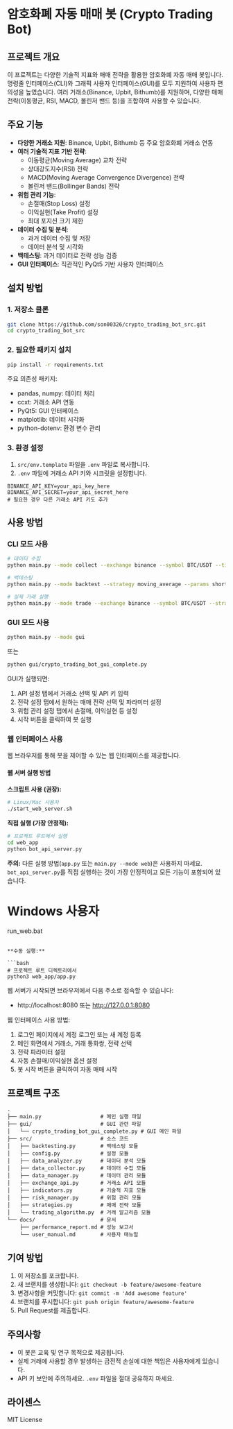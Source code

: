 # 암호화폐 자동 매매 봇 (Crypto Trading Bot)

## 프로젝트 개요

이 프로젝트는 다양한 기술적 지표와 매매 전략을 활용한 암호화폐 자동 매매 봇입니다. 명령줄 인터페이스(CLI)와 그래픽 사용자 인터페이스(GUI)를 모두 지원하여 사용자 편의성을 높였습니다. 여러 거래소(Binance, Upbit, Bithumb)를 지원하며, 다양한 매매 전략(이동평균, RSI, MACD, 볼린저 밴드 등)을 조합하여 사용할 수 있습니다.

## 주요 기능

- **다양한 거래소 지원**: Binance, Upbit, Bithumb 등 주요 암호화폐 거래소 연동
- **여러 기술적 지표 기반 전략**:
  - 이동평균(Moving Average) 교차 전략
  - 상대강도지수(RSI) 전략
  - MACD(Moving Average Convergence Divergence) 전략
  - 볼린저 밴드(Bollinger Bands) 전략
- **위험 관리 기능**:
  - 손절매(Stop Loss) 설정
  - 이익실현(Take Profit) 설정
  - 최대 포지션 크기 제한
- **데이터 수집 및 분석**:
  - 과거 데이터 수집 및 저장
  - 데이터 분석 및 시각화
- **백테스팅**: 과거 데이터로 전략 성능 검증
- **GUI 인터페이스**: 직관적인 PyQt5 기반 사용자 인터페이스

## 설치 방법

### 1. 저장소 클론

```bash
git clone https://github.com/son00326/crypto_trading_bot_src.git
cd crypto_trading_bot_src
```

### 2. 필요한 패키지 설치

```bash
pip install -r requirements.txt
```

주요 의존성 패키지:
- pandas, numpy: 데이터 처리
- ccxt: 거래소 API 연동
- PyQt5: GUI 인터페이스
- matplotlib: 데이터 시각화
- python-dotenv: 환경 변수 관리

### 3. 환경 설정

1. `src/env.template` 파일을 `.env` 파일로 복사합니다.
2. `.env` 파일에 거래소 API 키와 시크릿을 설정합니다.

```
BINANCE_API_KEY=your_api_key_here
BINANCE_API_SECRET=your_api_secret_here
# 필요한 경우 다른 거래소 API 키도 추가
```

## 사용 방법

### CLI 모드 사용

```bash
# 데이터 수집
python main.py --mode collect --exchange binance --symbol BTC/USDT --timeframe 1h --start-date 2023-01-01

# 백테스팅
python main.py --mode backtest --strategy moving_average --params short_window=10,long_window=50

# 실제 거래 실행
python main.py --mode trade --exchange binance --symbol BTC/USDT --strategy combined
```

### GUI 모드 사용

```bash
python main.py --mode gui
```

또는

```bash
python gui/crypto_trading_bot_gui_complete.py
```

GUI가 실행되면:
1. API 설정 탭에서 거래소 선택 및 API 키 입력
2. 전략 설정 탭에서 원하는 매매 전략 선택 및 파라미터 설정
3. 위험 관리 설정 탭에서 손절매, 이익실현 등 설정
4. 시작 버튼을 클릭하여 봇 실행

### 웹 인터페이스 사용

웹 브라우저를 통해 봇을 제어할 수 있는 웹 인터페이스를 제공합니다.

#### 웹 서버 실행 방법

**스크립트 사용 (권장):**

```bash
# Linux/Mac 사용자
./start_web_server.sh
```

**직접 실행 (가장 안정적):**

```bash
# 프로젝트 루트에서 실행
cd web_app
python bot_api_server.py
```

**주의:** 다른 실행 방법(`app.py` 또는 `main.py --mode web`)은 사용하지 마세요. 
`bot_api_server.py`를 직접 실행하는 것이 가장 안정적이고 모든 기능이 포함되어 있습니다.

# Windows 사용자
run_web.bat
```

**수동 실행:**

```bash
# 프로젝트 루트 디렉토리에서
python3 web_app/app.py
```

웹 서버가 시작되면 브라우저에서 다음 주소로 접속할 수 있습니다:
- http://localhost:8080 또는 http://127.0.0.1:8080

웹 인터페이스 사용 방법:
1. 로그인 페이지에서 계정 로그인 또는 새 계정 등록
2. 메인 화면에서 거래소, 거래 통화쌍, 전략 선택
3. 전략 파라미터 설정
4. 자동 손절매/이익실현 옵션 설정
5. 봇 시작 버튼을 클릭하여 자동 매매 시작

## 프로젝트 구조

```
.
├── main.py                   # 메인 실행 파일
├── gui/                      # GUI 관련 파일
│   └── crypto_trading_bot_gui_complete.py # GUI 메인 파일
├── src/                      # 소스 코드
│   ├── backtesting.py        # 백테스팅 모듈
│   ├── config.py             # 설정 모듈
│   ├── data_analyzer.py      # 데이터 분석 모듈
│   ├── data_collector.py     # 데이터 수집 모듈
│   ├── data_manager.py       # 데이터 관리 모듈
│   ├── exchange_api.py       # 거래소 API 모듈
│   ├── indicators.py         # 기술적 지표 모듈
│   ├── risk_manager.py       # 위험 관리 모듈
│   ├── strategies.py         # 매매 전략 모듈
│   └── trading_algorithm.py  # 거래 알고리즘 모듈
└── docs/                     # 문서
    ├── performance_report.md # 성능 보고서
    └── user_manual.md        # 사용자 매뉴얼
```

## 기여 방법

1. 이 저장소를 포크합니다.
2. 새 브랜치를 생성합니다: `git checkout -b feature/awesome-feature`
3. 변경사항을 커밋합니다: `git commit -m 'Add awesome feature'`
4. 브랜치를 푸시합니다: `git push origin feature/awesome-feature`
5. Pull Request를 제출합니다.

## 주의사항

- 이 봇은 교육 및 연구 목적으로 제공됩니다.
- 실제 거래에 사용할 경우 발생하는 금전적 손실에 대한 책임은 사용자에게 있습니다.
- API 키 보안에 주의하세요. `.env` 파일을 절대 공유하지 마세요.

## 라이센스

MIT License
